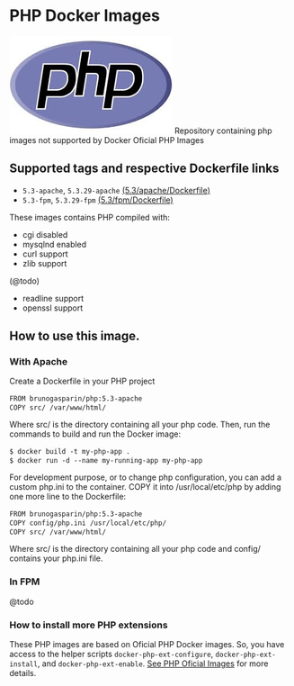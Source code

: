 # PHP Docker Images

![php](php-logo.jpg)
Repository containing php images not supported by Docker Oficial PHP Images

## Supported tags and respective Dockerfile links

* `5.3-apache`, `5.3.29-apache` [(5.3/apache/Dockerfile)][1]
* `5.3-fpm`, `5.3.29-fpm` [(5.3/fpm/Dockerfile)][2]

These images contains PHP compiled with:

- cgi disabled
- mysqlnd enabled
- curl support
- zlib support

(@todo)
- readline support
- openssl support

## How to use this image.

### With Apache

Create a Dockerfile in your PHP project

```
FROM brunogasparin/php:5.3-apache
COPY src/ /var/www/html/
```

Where src/ is the directory containing all your php code. Then, run the commands to build and run the Docker image:

```
$ docker build -t my-php-app .
$ docker run -d --name my-running-app my-php-app
```

For development purpose, or to change php configuration, you can add a custom php.ini to the container. COPY it into /usr/local/etc/php by adding one more line to the Dockerfile:

```
FROM brunogasparin/php:5.3-apache
COPY config/php.ini /usr/local/etc/php/
COPY src/ /var/www/html/
```

Where src/ is the directory containing all your php code and config/ contains your php.ini file.

### In FPM

@todo


### How to install more PHP extensions

These PHP images are based on Oficial PHP Docker images. So, you have access to the helper scripts 
`docker-php-ext-configure`, `docker-php-ext-install`, and `docker-php-ext-enable`. [See PHP Oficial 
Images][3] for more details.

[1]: https://github.com/bfgasparin/php-docker/blob/master/5.3/apache/Dockerfile
[2]: https://github.com/bfgasparin/php-docker/blob/master/5.3/fpm/Dockerfile
[3]: https://hub.docker.com/_/php/